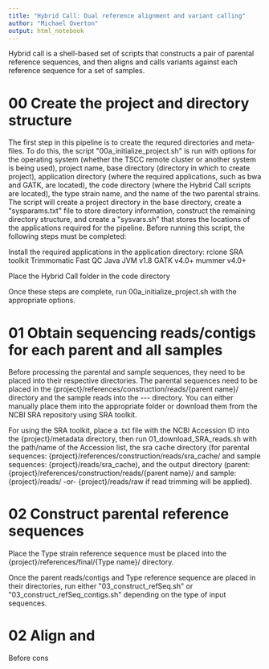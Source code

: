 ```yaml
---
title: "Hybrid Call: Dual reference alignment and variant calling"
author: "Michael Overton"
output: html_notebook
---
```



Hybrid call is a shell-based set of scripts that constructs a pair of parental reference sequences, 
and then aligns and calls variants against each reference sequence for a set of samples. 


# 00 Create the project and directory structure

The first step in this pipeline is to create the requred directories and meta-files. To do this, 
the script "00a_initialize_project.sh" is run with options for the operating system (whether
the TSCC remote cluster or another system is being used), project name, base directory 
(directory in which to create project), application directory (where the required applications, 
such as bwa and GATK, are located), the code directory (where the Hybrid Call scripts are located),
the type strain name, and the name of the two parental strains. The script will create a project
directory in the base directory, create a "sysparams.txt" file to store directory information,
construct the remaining directory structure, and create a "sysvars.sh" that stores the locations
of the applications required for the pipeline. Before running this script, the following steps 
must be completed:

Install the required applications in the application directory:
rclone
SRA toolkit
Trimmomatic
Fast QC
Java JVM v1.8
GATK v4.0+
mummer v4.0+

Place the Hybrid Call folder in the code directory

Once these steps are complete, run 00a_initialize_project.sh with the appropriate options.

# 01 Obtain sequencing reads/contigs for each parent and all samples

Before processing the parental and sample sequences, they need to be placed into their
respective directories. The parental sequences need to be placed in the 
{project}/references/construction/reads/{parent name}/ directory and the sample reads into
the --- directory. You can either manually place them into the appropriate folder or 
download them from the NCBI SRA repository using SRA toolkit. 

For using the SRA toolkit, place a .txt file with the NCBI Accession ID into the {project}/metadata directory,
then run 01_download_SRA_reads.sh with the path/name of the Accession list, the sra cache directory
(for parental sequences: {project}/references/construction/reads/sra_cache/ and sample sequences: {project}/reads/sra_cache), and the output directory 
(parent:{project}/references/construction/reads/{parent name}/ and sample: {project}/reads/ -or- {project}/reads/raw if read trimming will be applied).

# 02 Construct parental reference sequences

Place the Type strain reference sequence must be placed into the {project}/references/final/{Type name}/
directory.

Once the parent reads/contigs and Type reference sequence are placed in their directories, run either
"03_construct_refSeq.sh" or "03_construct_refSeq_contigs.sh" depending on the type of input sequences. 

# 02 Align and 

Before cons

